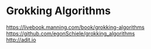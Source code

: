 # Grokking Algorithms
  
https://livebook.manning.com/book/grokking-algorithms  
https://github.com/egonSchiele/grokking_algorithms  
http://adit.io  